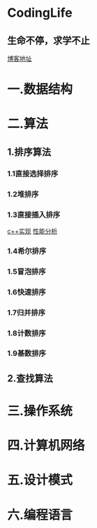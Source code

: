 # CodingLife
## 生命不停，求学不止

[博客地址](https://blog.csdn.net/u013213317)


# 一.数据结构
# 二.算法
## 1.排序算法
### 1.1直接选择排序

### 1.2堆排序
### 1.3直接插入排序
[c++实现](https://github.com/and1gc/codinglife/blob/master/insertion_sort.cpp)
[性能分析](https://github.com/and1gc/codinglife/blob/master/insertion_sort.md)
### 1.4希尔排序
### 1.5冒泡排序
### 1.6快速排序
### 1.7归并排序
### 1.8计数排序
### 1.9基数排序
## 2.查找算法
# 三.操作系统
# 四.计算机网络
# 五.设计模式
# 六.编程语言

